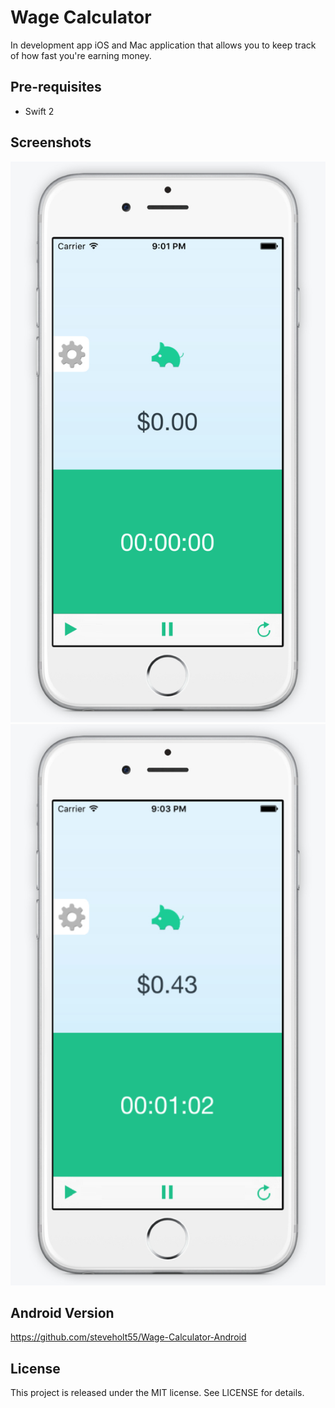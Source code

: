 # Wage Calculator

In development app iOS and Mac application that allows you to keep track of how fast you're earning money.

Pre-requisites
--------------
- Swift 2

Screenshots
-----------

![Phone](screenshots/wage-1.png "Screen 1")
![Phone](screenshots/wage-2.png "Screen 2")

Android Version
--------------
https://github.com/steveholt55/Wage-Calculator-Android

License
---------------
This project is released under the MIT license. See LICENSE for details.
